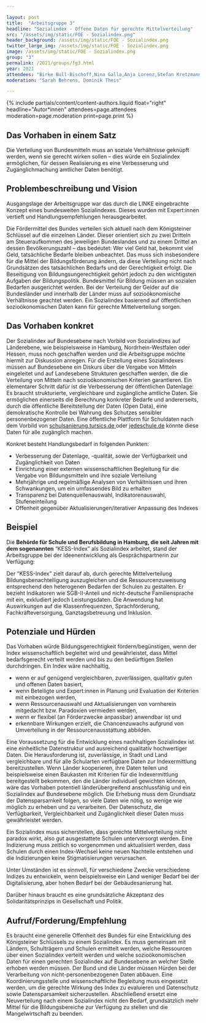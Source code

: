 ```yaml
---

layout: post
title:  "Arbeitsgruppe 3"
headline: "Sozialindex - Offene Daten für gerechte Mittelverteilung"
src: "/assets/img/static/FOE - Sozialindex.png"
header_background: /assets/img/static/FOE - Sozialindex.png
twitter_large_img: /assets/img/static/FOE - Sozialindex.png
image: /assets/img/static/FOE - Sozialindex.png
group: "3"
permalink: /2021/groups/fg3.html
year: 2021
attendees: "Birke Bull-Bischoff,Nina Galla,Anja Lorenz,Stefan Kretzmann,Elisabeth Koch,Denis Schulz,Björn Lefers"
moderation: "Sarah Behrens, Dominik Theis"

---
```


{% include partials/content/content-authors.liquid float="right" headline="Autor*innen" attendees=page.attendees moderation=page.moderation print=page.print %}

## Das Vorhaben in einem Satz

Die Verteilung von Bundesmitteln muss an soziale Verhältnisse geknüpft werden, wenn sie gerecht wirken sollen – dies würde ein Sozialindex ermöglichen, für dessen Realisierung es eine Verbesserung und Zugänglichmachung amtlicher Daten benötigt.


## Problembeschreibung und Vision

Ausgangslage der Arbeitsgruppe war das durch die LINKE eingebrachte Konzept eines bundesweiten Sozialindexes. Dieses wurden mit Expert:innen vertieft und Handlungsempfehlungen herausgearbeitet.

Die Fördermittel des Bundes verteilen sich aktuell nach dem Königsteiner Schlüssel auf die einzelnen Länder. Dieser orientiert sich zu zwei Dritteln am Steueraufkommen des jeweiligen Bundeslandes und zu einem Drittel an dessen Bevölkerungszahl – das bedeutet: Wer viel Geld hat, bekommt viel Geld, tatsächliche Bedarfe bleiben unbeachtet. Das muss sich insbesondere für die Mittel der Bildungsförderung ändern, da diese Verteilung nicht nach Grundsätzen des tatsächlichen Bedarfs und der Gerechtigkeit erfolgt. Die Beseitigung von Bildungsungerechtigkeit gehört jedoch zu den wichtigsten Aufgaben der Bildungspolitik. Bundesmittel für Bildung müssen an sozialen Bedarfen ausgerichtet werden. Bei der Verteilung der Gelder auf die Bundesländer und innerhalb der Länder muss auf sozioökonomische Verhältnisse geachtet werden. Ein Sozialindex basierend auf öffentlichen sozioökonomischen Daten kann für gerechte Mittelverteilung sorgen.


## Das  Vorhaben konkret

Der Sozialindex auf Bundesebene nach Vorbild von Sozialindizes auf Länderebene, wie beispielsweise in Hamburg, Nordrhein-Westfalen oder Hessen, muss noch geschaffen werden und die Arbeitsgruppe möchte hiermit zur Diskussion anregen. Für die Erstellung eines Sozialindexes müssen auf Bundesebene ein Diskurs über die Vergabe von Mitteln eingeleitet und auf Landesebene Strukturen geschaffen werden, die die Verteilung von Mitteln nach sozioökonomischen Kriterien garantieren. Ein elementarer Schritt dafür ist die Verbesserung der öffentlichen Datenlage: Es braucht strukturierte, vergleichbare und zugängliche amtliche Daten. Sie ermöglichen einerseits die Berechnung konkreter Bedarfe und andererseits, durch die öffentliche Bereitstellung der Daten (Open Data), eine demokratische Kontrolle bei Wahrung des Schutzes sensibler personenbezogener Daten. Eine öffentliche Plattform für Schuldaten nach dem Vorbild von [schulsanierung.tursics.de](https://schulsanierung.tursics.de/)<span style="text-decoration:underline;"> </span>oder [jedeschule.de](https://jedeschule.de/) könnte diese Daten für alle zugänglich machen.

Konkret besteht Handlungsbedarf in folgenden Punkten:


* Verbesserung der Datenlage, -qualität, sowie der Verfügbarkeit und Zugänglichkeit von Daten
* Einrichtung einer externen wissenschaftlichen Begleitung für die Vergabe von Bildungsmitteln und ihre soziale Verteilung
* Mehrjährige und regelmäßige Analysen von Verhältnissen und ihren Schwankungen, um ein umfassendes Bild zu erhalten
* Transparenz bei Datenquellenauswahl, Indikatorenauswahl, Stufeneinteilung
* Offenheit gegenüber Aktualisierungen/iterativer Anpassung des Indexes


## Beispiel

Die **Behörde für Schule und Berufsbildung in Hamburg, die seit Jahren mit dem sogenannten** “KESS-Index” als Sozialindex arbeitet, stand der Arbeitsgruppe bei der Ideenentwicklung als Gesprächspartnerin zur Verfügung:

Der “KESS-Index” zielt darauf ab, durch gerechte Mittelverteilung Bildungsbenachteiligung auszugleichen und die Ressourcenzuweisung entsprechend den heterogenen Bedarfen der Schulen zu gestalten. Er bezieht Indikatoren wie SGB-II-Anteil und nicht-deutsche Familiensprache mit ein, exkludiert jedoch Leistungsdaten. Die Anwendung hat Auswirkungen auf die Klassenfrequenzen, Sprachförderung, Fachkräfteversorgung, Ganztagsbetreuung und Inklusion.


## Potenziale und Hürden

Das Vorhaben würde Bildungsgerechtigkeit fördern/begünstigen, wenn der Index wissenschaftlich begleitet wird und gewährleistet, dass Mittel bedarfsgerecht verteilt werden und bis zu den bedürftigen Stellen durchdringen. Ein Index wäre nachhaltig,

* wenn er auf genügend vergleichbaren, zuverlässigen, qualitativ guten und offenen Daten basiert,
* wenn Beteiligte und Expert:innen in Planung und Evaluation der Kriterien mit einbezogen werden,
* wenn Ressourcenauswahl und Aktualisierungen von vornherein mitgedacht bzw. Paradoxien vermieden werden,
* wenn er flexibel (an Förderzwecke anpassbar) anwendbar ist und
* erkennbare Wirkungen erzielt, die Chancenzuwachs aufgrund von Umverteilung in der Ressourcenausstattung abbilden.

Eine Voraussetzung für die Entwicklung eines nachhaltigen Sozialindex ist eine einheitliche Datenstruktur und ausreichend qualitativ hochwertiger Daten. Die Herausforderung ist, zuverlässige, in Stadt und Land vergleichbare und für alle Schularten verfügbare Daten zur Indexermittlung bereitzustellen. Wenn Länder kooperieren, ihre Daten teilen und beispielsweise einen Baukasten mit Kriterien für die Indexermittlung bereitgestellt bekommen, den die Länder individuell gewichten können, wäre das Vorhaben potentiell länderübergreifend anschlussfähig und ein Sozialindex auf Bundesebene möglich. Die Erhebung muss dem Grundsatz der Datensparsamkeit folgen, so viele Daten wie nötig, so wenige wie möglich zu erheben und zu verarbeiten. Der Datenschutz, die Verfügbarkeit, Vergleichbarkeit und Zugänglichkeit dieser Daten muss gewährleistet werden.

Ein Sozialindex muss sicherstellen, dass gerechte Mittelverteilung nicht paradox wirkt, also gut ausgestattete Schulen unterversorgt werden. Eine Indizierung muss zeitlich so vorgenommen und aktualisiert werden, dass Schulen durch einen Index-Wechsel keine neuen Nachteile entstehen und die Indizierungen keine Stigmatisierungen verursachen.

Unter Umständen ist es sinnvoll, für verschiedene Zwecke verschiedene Indizes zu entwickeln, wenn beispielsweise ein Land weniger Bedarf bei der Digitalisierung, aber hohen Bedarf bei der Gebäudesanierung hat.

Darüber hinaus braucht es eine grundsätzliche Akzeptanz des Solidaritätsprinzips in Gesellschaft und Politik.


## Aufruf/Forderung/Empfehlung

Es braucht eine generelle Offenheit des Bundes für eine Entwicklung des Königsteiner Schlüssels zu einem Sozialindex. Es muss gemeinsam mit Ländern, Schulträgern und Schulen ermittelt werden, welche Ressourcen über einen Sozialindex verteilt werden und welche sozioökonomischen Daten für einen gerechten Sozialindex auf Bundesebene an welcher Stelle erhoben werden müssen. Der Bund und die Länder müssen Hürden bei der Verarbeitung von nicht-personenbezogenen Daten abbauen. Eine Koordinierungsstelle und wissenschaftliche Begleitung muss eingesetzt werden, um die gerechte Wirkung des Index zu evaluieren und Datenschutz sowie Datensparsamkeit sicherzustellen. Abschließend ersetzt eine Neuverteilung nach einem Sozialindex nicht den Bedarf, grundsätzlich mehr Mittel für die Bildungsbereiche zur Verfügung zu stellen und die Mangelwirtschaft zu beenden. 
